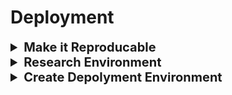 <h1>Deployment</h1>

<div style="width:1000px;margin:auto">
<details><summary style='font-size:20px;font-weight:bold'>Make it Reproducable</summary></p><ul>
<li>Always remember to <b>set the SEED</b> for all environments.</li>
<li>Make sure <b>Dataset is Consistant</b> through the whole pipeline.</li>
<li>Record order of features, applied feature transformations, hyperparamters, ....</li>
</ul></p></details>
<details><summary style='font-size:20px;font-weight:bold'>Research Environment</summary></p><ul>
<li><a style="font-weight:bold"  href="./1_research_environment/02.6_ML_Pipeline_Step1-DataAnalysis.html">Data Analysis</a></li>
<li><a style="font-weight:bold"  href="./1_research_environment/02.7_ML_Pipeline_Step2-FeatureEngineering.html">Feature Engineering</a></li>
<li><a style="font-weight:bold"  href="./1_research_environment/02.8_ML_Pipeline_Step3-FeatureSelection.html">Feature Selection</a></li>
<li><a style="font-weight:bold"  href="./1_research_environment/02.9_ML_Pipeline_Step4-MachineLearningModelBuild.html">ML Building</a></li>
<li><a style="font-weight:bold"  href="./1_research_environment/02.10_ML_Pipeline-WrapUp_for_Deployment.html">Wrap up for Deployment</a></li>
</ul></p></details>

<details><summary style='font-size:20px;font-weight:bold'>Create Depolyment Environment</summary></p><ul>

<details><summary>Create Virtual Environment</summary>
inside your project, write the following:<br>
<pre><code># Create env
python -m venv &lt;name-of-env&gt;

# Activate it.
source &lt;name-of-env&gt;/bin/activate

# Install packages.
pip install ...

# Deactivate.
deactivate
</code></pre>
</details>

<details><summary>Create Requirment file</summary>
<pre><code># Create the file.
touch requirements.txt
# Then add packages manually.

# Add them automatically.
pip freeze &gt; requirements.txt

# Install libraries in requirments file.
pip install -r requirements.txt 
</code></pre>
</details>

<details><summary>Python Convetions</summary>
<pre><code># Type Hints.
import typing as t

def add_two_integers(first: int, second: t.Optional[int]=None) -&gt; int:
    """Sum two numbers"""
    result = first
    if second is not None:
        result = first + second
    return result
</code></pre>

<pre><code># Forcing Key Word Arguments (kwargs).
def my_function(*, foo):
    pass

# When calling this funciton, we have to name foo:
my_function(foo="bar")
</code></pre>
</details>
<details><summary>Add your ML pipeline</summary>
Make sure to follow the commit from this <a href="https://github.com/MosaabMuhammed/deploying-machine-learning-models/tree/53bc67c6a94e01f3fdaf05cbfa2b49465a0c7a1f">link</a> and make sure to make them 2 folders together with the same name.
<pre><code># Add your pipeline package to PYTHONPATH
$ export PYTHONPATH="$PYTHONPATH:path/to/your/pipeline/first_package_folder_name/"
</code></pre>
</details>

<details><summary>Add Tests</summary>
Make sure to follow the commit from this <a href="https://github.com/MosaabMuhammed/deploying-machine-learning-models/tree/53bc67c6a94e01f3fdaf05cbfa2b49465a0c7a1f">link</a>
<pre><code>
$ pytest packages/regression_model/tests -W ignore:DeprecationWarning
</code></pre>

<pre><code># Example of test function
import math

from regression_model.predict import make_prediction
from regression_model.processing.data_management import load_dataset

def test_make_single_prediction():
    # Given
    test_data = load_dataset(file_name='test.csv')
    single_test_json = test_data[0:1].to_json(orient='records')

    # When
    subject = make_prediction(input_data=single_test_json)

    # Then
    assert subject is not None
    assert isinstance(subject.get("predictions")[0], float)
    assert math.ceil(subject.get("predictions")[0]) == 112476
</code></pre>
</details>

</ul></p></details>
</div>